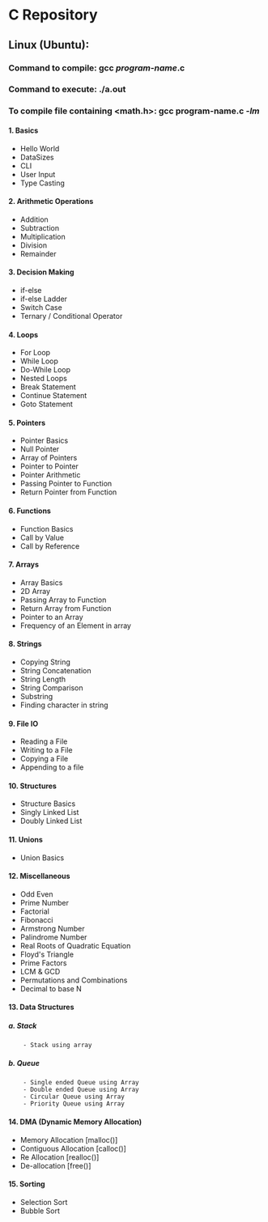 # C Repository

## Linux (Ubuntu):
### Command to compile: gcc _program-name_.c
### Command to execute: ./a.out
### To compile file containing <math.h>: gcc program-name.c _-lm_


#### 1. Basics

- Hello World
- DataSizes
- CLI
- User Input
- Type Casting

#### 2. Arithmetic Operations

- Addition
- Subtraction
- Multiplication
- Division
- Remainder

#### 3. Decision Making

- if-else
- if-else Ladder
- Switch Case
- Ternary / Conditional Operator

#### 4. Loops

- For Loop
- While Loop
- Do-While Loop
- Nested Loops
- Break Statement
- Continue Statement
- Goto Statement

#### 5. Pointers

- Pointer Basics
- Null Pointer
- Array of Pointers
- Pointer to Pointer
- Pointer Arithmetic
- Passing Pointer to Function
- Return Pointer from Function

#### 6. Functions

- Function Basics
- Call by Value
- Call by Reference

#### 7. Arrays

- Array Basics
- 2D Array
- Passing Array to Function
- Return Array from Function
- Pointer to an Array
- Frequency of an Element in array

#### 8. Strings

- Copying String
- String Concatenation
- String Length
- String Comparison
- Substring
- Finding character in string

#### 9. File IO

- Reading a File
- Writing to a File
- Copying a File
- Appending to a file

#### 10. Structures

- Structure Basics
- Singly Linked List
- Doubly Linked List

#### 11. Unions

- Union Basics

#### 12. Miscellaneous

- Odd Even
- Prime Number
- Factorial
- Fibonacci
- Armstrong Number
- Palindrome Number
- Real Roots of Quadratic Equation
- Floyd's Triangle
- Prime Factors
- LCM & GCD
- Permutations and Combinations
- Decimal to base N

#### 13. Data Structures

##### a. Stack
        - Stack using array

##### b. Queue
        - Single ended Queue using Array
        - Double ended Queue using Array
        - Circular Queue using Array
        - Priority Queue using Array


#### 14. DMA (Dynamic Memory Allocation)

- Memory Allocation [malloc()]
- Contiguous Allocation [calloc()]
- Re Allocation [realloc()]
- De-allocation [free()]

#### 15. Sorting

- Selection Sort
- Bubble Sort